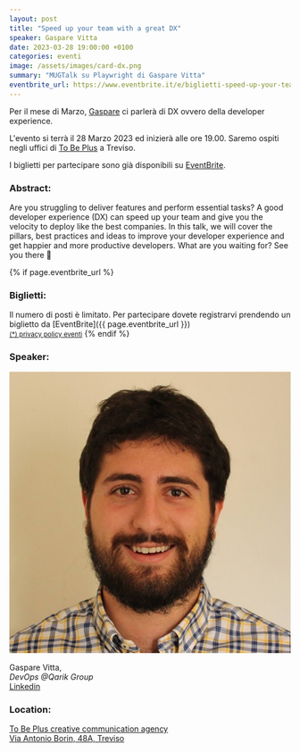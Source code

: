 ```yaml
---
layout: post
title: "Speed up your team with a great DX"
speaker: Gaspare Vitta
date: 2023-03-28 19:00:00 +0100
categories: eventi
image: /assets/images/card-dx.png
summary: "MUGTalk su Playwright di Gaspare Vitta"
eventbrite_url: https://www.eventbrite.it/e/biglietti-speed-up-your-team-with-a-great-dx-592062042507
---
```


Per il mese di Marzo, [Gaspare](#speaker) ci parlerà di DX ovvero della developer experience.

L'evento si terrà il 28 Marzo 2023 ed inizierà alle ore 19.00. Saremo ospiti negli uffici di [To Be Plus](#location) a Treviso.

I biglietti per partecipare sono già disponibili su [EventBrite](#tickets).

<h3>Abstract:</h3>

Are you struggling to deliver features and perform essential tasks? A good developer experience (DX) can speed up your team and give you the velocity to deploy like the best companies.
In this talk, we will cover the pillars, best practices and ideas to improve your developer experience and get happier and more productive developers.
What are you waiting for? See you there 👋

{% if page.eventbrite_url %}
<a id="tickets"></a>

<h3>Biglietti:</h3>
Il numero di posti è limitato. Per partecipare dovete registrarvi prendendo un biglietto da [EventBrite]({{ page.eventbrite_url }})<br/>
<small><a href="#privacy-policy">(*) privacy policy eventi</a></small>
{% endif %}

<a id="speaker"></a>

<h3>Speaker:</h3>

<div class="speaker-container">
    <img src="/assets/images/speaker-gaspare-vitta-2023.jpeg" />
    <p>
        Gaspare Vitta,<br />
        <i>DevOps @Qarik Group</i><br />
        <a href="https://www.linkedin.com/in/gasparevitta/">Linkedin</a>
    </p>
    <p>
    </p>
    <p class="clear"></p>
</div>

<a id="location"></a>

<h3>Location:</h3>

[To Be Plus creative communication agency<br />Via Antonio Borin, 48A, Treviso](https://www.google.com/maps/place/To+Be+Plus+Creative+Communication+Agency/@45.65705,12.283887,17z/data=!4m6!3m5!1s0x477949ac666dd157:0x3684d989b286125f!8m2!3d45.6572752!4d12.2835654!16s%2Fg%2F11b6j0n4s4?hl=it)
